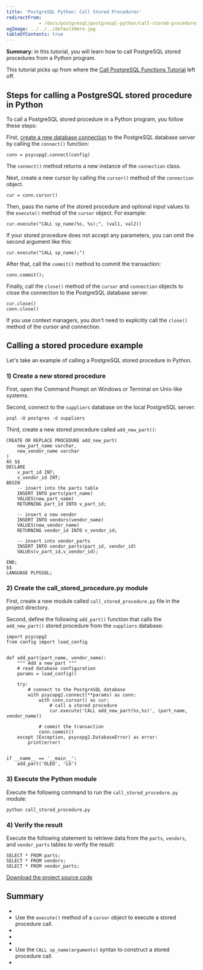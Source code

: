```yaml
---
title: 'PostgreSQL Python: Call Stored Procedures'
redirectFrom: 
            - /docs/postgresql/postgresql-python/call-stored-procedures/
ogImage: ../../../defaultHero.jpg
tableOfContents: true
---
```



**Summary**: in this tutorial, you will learn how to call PostgreSQL stored procedures from a Python program.





This tutorial picks up from where the [Call PostgreSQL Functions Tutorial](https://www.postgresqltutorial.com/postgresql-python/postgresql-python-call-postgresql-functions/) left off.





## Steps for calling a PostgreSQL stored procedure in Python





To call a PostgreSQL stored procedure in a Python program, you follow these steps:





First, [create a new database connection](https://www.postgresqltutorial.com/postgresql-python/connect/) to the PostgreSQL database server by calling the `connect()` function:





```
conn = psycopg2.connect(config)
```





The `connect()` method returns a new instance of the `connection` class.





Next, create a new cursor by calling the `cursor()` method of the `connection` object.





```
cur = conn.cursor()
```





Then, pass the name of the stored procedure and optional input values to the `execute()` method of the `cursor` object. For example:





```
cur.execute("CALL sp_name(%s, %s);", (val1, val2))
```





If your stored procedure does not accept any parameters, you can omit the second argument like this:





```
cur.execute("CALL sp_name);")
```





After that, call the `commit()` method to commit the transaction:





```
conn.commit();
```





Finally, call the `close()` method of the `cursor` and `connection` objects to close the connection to the PostgreSQL database server.





```
cur.close()
conn.close()
```





If you use context managers, you don't need to explicitly call the `close()` method of the cursor and connection.





## Calling a stored procedure example





Let's take an example of calling a PostgreSQL stored procedure in Python.





### 1) Create a new stored procedure





First, open the Command Prompt on Windows or Terminal on Unix-like systems.





Second, connect to the `suppliers` database on the local PostgreSQL server:





```
psql -U postgres -d suppliers
```





Third, create a new stored procedure called `add_new_part()`:





```
CREATE OR REPLACE PROCEDURE add_new_part(
	new_part_name varchar,
	new_vendor_name varchar
)
AS $$
DECLARE
	v_part_id INT;
	v_vendor_id INT;
BEGIN
	-- insert into the parts table
	INSERT INTO parts(part_name)
	VALUES(new_part_name)
	RETURNING part_id INTO v_part_id;

	-- insert a new vendor
	INSERT INTO vendors(vendor_name)
	VALUES(new_vendor_name)
	RETURNING vendor_id INTO v_vendor_id;

	-- insert into vendor_parts
	INSERT INTO vendor_parts(part_id, vendor_id)
	VALUEs(v_part_id,v_vendor_id);

END;
$$
LANGUAGE PLPGSQL;
```





### 2) Create the call_stored_procedure.py module





First, create a new module called `call_stored_procedure.py` file in the project directory.





Second, define the following `add_part()` function that calls the `add_new_part()` stored procedure from the `suppliers` database:





```
import psycopg2
from config import load_config


def add_part(part_name, vendor_name):
    """ Add a new part """
    # read database configuration
    params = load_config()

    try:
        # connect to the PostgreSQL database
        with psycopg2.connect(**params) as conn:
            with conn.cursor() as cur:
                # call a stored procedure
                cur.execute('CALL add_new_part(%s,%s)', (part_name, vendor_name))

            # commit the transaction
            conn.commit()
    except (Exception, psycopg2.DatabaseError) as error:
        print(error)


if __name__ == '__main__':
    add_part('OLED', 'LG')
```





### 3) Execute the Python module





Execute the following command to run the `call_stored_procedure.py` module:





```
python call_stored_procedure.py
```





### 4) Verify the result





Execute the following statement to retrieve data from the `parts`, `vendors`, and `vendor_parts` tables to verify the result:





```
SELECT * FROM parts;
SELECT * FROM vendors;
SELECT * FROM vendor_parts;
```





[Download the project source code](https://www.postgresqltutorial.com/wp-content/uploads/2024/01/call_stored_procedure.zip)





## Summary





- 
- Use the `execute()` method of a `cursor` object to execute a stored procedure call.
- 
-
- 
- Use the `CALL sp_name(arguments)` syntax to construct a stored procedure call.
- 


